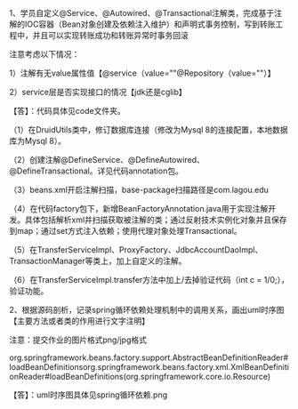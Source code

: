 1、学员自定义@Service、@Autowired、@Transactional注解类，完成基于注解的IOC容器（Bean对象创建及依赖注入维护）和声明式事务控制，写到转账工程中，并且可以实现转账成功和转账异常时事务回滚

注意考虑以下情况：

 1）注解有无value属性值【@service（value=""@Repository（value=""）】 

 2）service层是否实现接口的情况【jdk还是cglib】



【答】：代码具体见code文件夹。

（1）在DruidUtils类中，修订数据库连接（修改为Mysql 8的连接配置，本地数据库为Mysql 8）。

（2）创建注解@DefineService、@DefineAutowired、@DefineTransactional。详见代码annotation包。

（3）beans.xml开启注解扫描，base-package扫描路径是com.lagou.edu

（4）在代码factory包下，新增BeanFactoryAnnotation.java用于实现注解开发。具体包括解析xml并扫描获取被注解的类；通过反射技术实例化对象并且保存到map；通过set方式注入依赖；使用代理对象处理Transactional。

（5）在TransferServiceImpl、ProxyFactory、JdbcAccountDaoImpl、TransactionManager等类上，加上自定义的注解。

（6）在TransferServiceImpl.transfer方法中加上/去掉验证代码（int c = 1/0;），验证功能。





2、根据源码剖析，记录spring循环依赖处理机制中的调用关系，画出uml时序图【主要方法或者类的作用进行文字注明】

注意：提交作业的图片格式png/jpg格式

org.springframework.beans.factory.support.AbstractBeanDefinitionReader#loadBeanDefinitionsorg.springframework.beans.factory.xml.XmlBeanDefinitionReader#loadBeanDefinitions(org.springframework.core.io.Resource)



【答】：uml时序图具体见spring循环依赖.png

